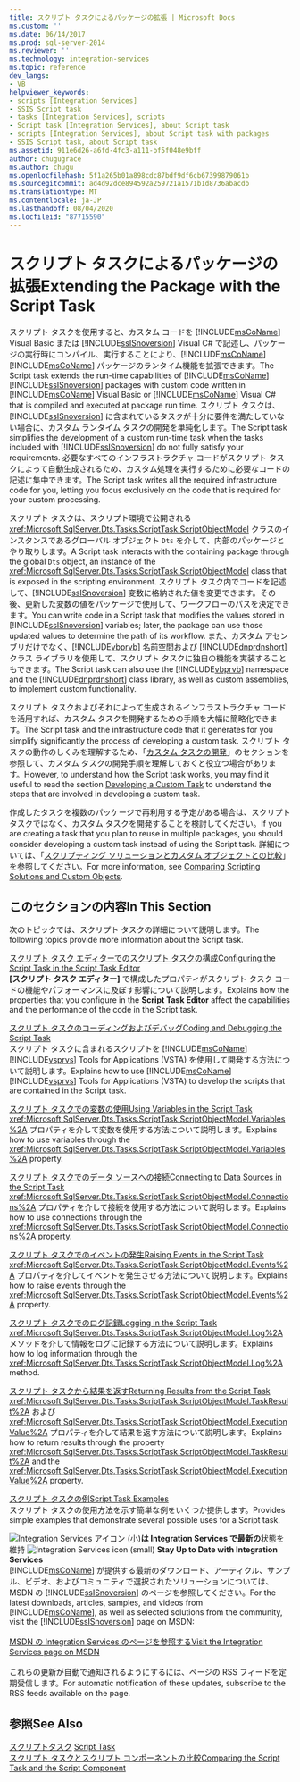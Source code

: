 ```yaml
---
title: スクリプト タスクによるパッケージの拡張 | Microsoft Docs
ms.custom: ''
ms.date: 06/14/2017
ms.prod: sql-server-2014
ms.reviewer: ''
ms.technology: integration-services
ms.topic: reference
dev_langs:
- VB
helpviewer_keywords:
- scripts [Integration Services]
- SSIS Script task
- tasks [Integration Services], scripts
- Script task [Integration Services], about Script task
- scripts [Integration Services], about Script task with packages
- SSIS Script task, about Script task
ms.assetid: 911e6d26-a6fd-4fc3-a111-bf5f048e9bff
author: chugugrace
ms.author: chugu
ms.openlocfilehash: 5f1a265b01a898cdc87bdf9df6cb67399879061b
ms.sourcegitcommit: ad4d92dce894592a259721a1571b1d8736abacdb
ms.translationtype: MT
ms.contentlocale: ja-JP
ms.lasthandoff: 08/04/2020
ms.locfileid: "87715590"
---
```

# <a name="extending-the-package-with-the-script-task"></a><span data-ttu-id="4ae49-102">スクリプト タスクによるパッケージの拡張</span><span class="sxs-lookup"><span data-stu-id="4ae49-102">Extending the Package with the Script Task</span></span>
  <span data-ttu-id="4ae49-103">スクリプト タスクを使用すると、カスタム コードを [!INCLUDE[msCoName](../../../includes/msconame-md.md)] Visual Basic または [!INCLUDE[ssISnoversion](../../../includes/ssisnoversion-md.md)] Visual C# で記述し、パッケージの実行時にコンパイル、実行することにより、[!INCLUDE[msCoName](../../../includes/msconame-md.md)] [!INCLUDE[msCoName](../../../includes/msconame-md.md)] パッケージのランタイム機能を拡張できます。</span><span class="sxs-lookup"><span data-stu-id="4ae49-103">The Script task extends the run-time capabilities of [!INCLUDE[msCoName](../../../includes/msconame-md.md)] [!INCLUDE[ssISnoversion](../../../includes/ssisnoversion-md.md)] packages with custom code written in [!INCLUDE[msCoName](../../../includes/msconame-md.md)] Visual Basic or [!INCLUDE[msCoName](../../../includes/msconame-md.md)] Visual C# that is compiled and executed at package run time.</span></span> <span data-ttu-id="4ae49-104">スクリプト タスクは、[!INCLUDE[ssISnoversion](../../../includes/ssisnoversion-md.md)] に含まれているタスクが十分に要件を満たしていない場合に、カスタム ランタイム タスクの開発を単純化します。</span><span class="sxs-lookup"><span data-stu-id="4ae49-104">The Script task simplifies the development of a custom run-time task when the tasks included with [!INCLUDE[ssISnoversion](../../../includes/ssisnoversion-md.md)] do not fully satisfy your requirements.</span></span> <span data-ttu-id="4ae49-105">必要なすべてのインフラストラクチャ コードがスクリプト タスクによって自動生成されるため、カスタム処理を実行するために必要なコードの記述に集中できます。</span><span class="sxs-lookup"><span data-stu-id="4ae49-105">The Script task writes all the required infrastructure code for you, letting you focus exclusively on the code that is required for your custom processing.</span></span>  
  
 <span data-ttu-id="4ae49-106">スクリプト タスクは、スクリプト環境で公開される <xref:Microsoft.SqlServer.Dts.Tasks.ScriptTask.ScriptObjectModel> クラスのインスタンスであるグローバル オブジェクト `Dts` を介して、内部のパッケージとやり取りします。</span><span class="sxs-lookup"><span data-stu-id="4ae49-106">A Script task interacts with the containing package through the global `Dts` object, an instance of the <xref:Microsoft.SqlServer.Dts.Tasks.ScriptTask.ScriptObjectModel> class that is exposed in the scripting environment.</span></span> <span data-ttu-id="4ae49-107">スクリプト タスク内でコードを記述して、[!INCLUDE[ssISnoversion](../../../includes/ssisnoversion-md.md)] 変数に格納された値を変更できます。その後、更新した変数の値をパッケージで使用して、ワークフローのパスを決定できます。</span><span class="sxs-lookup"><span data-stu-id="4ae49-107">You can write code in a Script task that modifies the values stored in [!INCLUDE[ssISnoversion](../../../includes/ssisnoversion-md.md)] variables; later, the package can use those updated values to determine the path of its workflow.</span></span> <span data-ttu-id="4ae49-108">また、カスタム アセンブリだけでなく、[!INCLUDE[vbprvb](../../../includes/vbprvb-md.md)] 名前空間および [!INCLUDE[dnprdnshort](../../../includes/dnprdnshort-md.md)] クラス ライブラリを使用して、スクリプト タスクに独自の機能を実装することもできます。</span><span class="sxs-lookup"><span data-stu-id="4ae49-108">The Script task can also use the [!INCLUDE[vbprvb](../../../includes/vbprvb-md.md)] namespace and the [!INCLUDE[dnprdnshort](../../../includes/dnprdnshort-md.md)] class library, as well as custom assemblies, to implement custom functionality.</span></span>  
  
 <span data-ttu-id="4ae49-109">スクリプト タスクおよびそれによって生成されるインフラストラクチャ コードを活用すれば、カスタム タスクを開発するための手順を大幅に簡略化できます。</span><span class="sxs-lookup"><span data-stu-id="4ae49-109">The Script task and the infrastructure code that it generates for you simplify significantly the process of developing a custom task.</span></span> <span data-ttu-id="4ae49-110">スクリプト タスクの動作のしくみを理解するため、「[カスタム タスクの開発](../../extending-packages-custom-objects/task/developing-a-custom-task.md)」のセクションを参照して、カスタム タスクの開発手順を理解しておくと役立つ場合があります。</span><span class="sxs-lookup"><span data-stu-id="4ae49-110">However, to understand how the Script task works, you may find it useful to read the section [Developing a Custom Task](../../extending-packages-custom-objects/task/developing-a-custom-task.md) to understand the steps that are involved in developing a custom task.</span></span>  
  
 <span data-ttu-id="4ae49-111">作成したタスクを複数のパッケージで再利用する予定がある場合は、スクリプト タスクではなく、カスタム タスクを開発することを検討してください。</span><span class="sxs-lookup"><span data-stu-id="4ae49-111">If you are creating a task that you plan to reuse in multiple packages, you should consider developing a custom task instead of using the Script task.</span></span> <span data-ttu-id="4ae49-112">詳細については、「[スクリプティング ソリューションとカスタム オブジェクトとの比較](../comparing-scripting-solutions-and-custom-objects.md)」を参照してください。</span><span class="sxs-lookup"><span data-stu-id="4ae49-112">For more information, see [Comparing Scripting Solutions and Custom Objects](../comparing-scripting-solutions-and-custom-objects.md).</span></span>  
  
## <a name="in-this-section"></a><span data-ttu-id="4ae49-113">このセクションの内容</span><span class="sxs-lookup"><span data-stu-id="4ae49-113">In This Section</span></span>  
 <span data-ttu-id="4ae49-114">次のトピックでは、スクリプト タスクの詳細について説明します。</span><span class="sxs-lookup"><span data-stu-id="4ae49-114">The following topics provide more information about the Script task.</span></span>  
  
 [<span data-ttu-id="4ae49-115">スクリプト タスク エディターでのスクリプト タスクの構成</span><span class="sxs-lookup"><span data-stu-id="4ae49-115">Configuring the Script Task in the Script Task Editor</span></span>](configuring-the-script-task-in-the-script-task-editor.md)  
 <span data-ttu-id="4ae49-116">**[スクリプト タスク エディター]** で構成したプロパティがスクリプト タスク コードの機能やパフォーマンスに及ぼす影響について説明します。</span><span class="sxs-lookup"><span data-stu-id="4ae49-116">Explains how the properties that you configure in the **Script Task Editor** affect the capabilities and the performance of the code in the Script task.</span></span>  
  
 [<span data-ttu-id="4ae49-117">スクリプト タスクのコーディングおよびデバッグ</span><span class="sxs-lookup"><span data-stu-id="4ae49-117">Coding and Debugging the Script Task</span></span>](../../control-flow/script-task.md)  
 <span data-ttu-id="4ae49-118">スクリプト タスクに含まれるスクリプトを [!INCLUDE[msCoName](../../../includes/msconame-md.md)] [!INCLUDE[vsprvs](../../../includes/vsprvs-md.md)] Tools for Applications (VSTA) を使用して開発する方法について説明します。</span><span class="sxs-lookup"><span data-stu-id="4ae49-118">Explains how to use [!INCLUDE[msCoName](../../../includes/msconame-md.md)] [!INCLUDE[vsprvs](../../../includes/vsprvs-md.md)] Tools for Applications (VSTA) to develop the scripts that are contained in the Script task.</span></span>  
  
 [<span data-ttu-id="4ae49-119">スクリプト タスクでの変数の使用</span><span class="sxs-lookup"><span data-stu-id="4ae49-119">Using Variables in the Script Task</span></span>](using-variables-in-the-script-task.md)  
 <span data-ttu-id="4ae49-120"><xref:Microsoft.SqlServer.Dts.Tasks.ScriptTask.ScriptObjectModel.Variables%2A> プロパティを介して変数を使用する方法について説明します。</span><span class="sxs-lookup"><span data-stu-id="4ae49-120">Explains how to use variables through the <xref:Microsoft.SqlServer.Dts.Tasks.ScriptTask.ScriptObjectModel.Variables%2A> property.</span></span>  
  
 [<span data-ttu-id="4ae49-121">スクリプト タスクでのデータ ソースへの接続</span><span class="sxs-lookup"><span data-stu-id="4ae49-121">Connecting to Data Sources in the Script Task</span></span>](connecting-to-data-sources-in-the-script-task.md)  
 <span data-ttu-id="4ae49-122"><xref:Microsoft.SqlServer.Dts.Tasks.ScriptTask.ScriptObjectModel.Connections%2A> プロパティを介して接続を使用する方法について説明します。</span><span class="sxs-lookup"><span data-stu-id="4ae49-122">Explains how to use connections through the <xref:Microsoft.SqlServer.Dts.Tasks.ScriptTask.ScriptObjectModel.Connections%2A> property.</span></span>  
  
 [<span data-ttu-id="4ae49-123">スクリプト タスクでのイベントの発生</span><span class="sxs-lookup"><span data-stu-id="4ae49-123">Raising Events in the Script Task</span></span>](raising-events-in-the-script-task.md)  
 <span data-ttu-id="4ae49-124"><xref:Microsoft.SqlServer.Dts.Tasks.ScriptTask.ScriptObjectModel.Events%2A> プロパティを介してイベントを発生させる方法について説明します。</span><span class="sxs-lookup"><span data-stu-id="4ae49-124">Explains how to raise events through the <xref:Microsoft.SqlServer.Dts.Tasks.ScriptTask.ScriptObjectModel.Events%2A> property.</span></span>  
  
 [<span data-ttu-id="4ae49-125">スクリプト タスクでのログ記録</span><span class="sxs-lookup"><span data-stu-id="4ae49-125">Logging in the Script Task</span></span>](logging-in-the-script-task.md)  
 <span data-ttu-id="4ae49-126"><xref:Microsoft.SqlServer.Dts.Tasks.ScriptTask.ScriptObjectModel.Log%2A> メソッドを介して情報をログに記録する方法について説明します。</span><span class="sxs-lookup"><span data-stu-id="4ae49-126">Explains how to log information through the <xref:Microsoft.SqlServer.Dts.Tasks.ScriptTask.ScriptObjectModel.Log%2A> method.</span></span>  
  
 [<span data-ttu-id="4ae49-127">スクリプト タスクから結果を返す</span><span class="sxs-lookup"><span data-stu-id="4ae49-127">Returning Results from the Script Task</span></span>](returning-results-from-the-script-task.md)  
 <span data-ttu-id="4ae49-128"><xref:Microsoft.SqlServer.Dts.Tasks.ScriptTask.ScriptObjectModel.TaskResult%2A> および <xref:Microsoft.SqlServer.Dts.Tasks.ScriptTask.ScriptObjectModel.ExecutionValue%2A> プロパティを介して結果を返す方法について説明します。</span><span class="sxs-lookup"><span data-stu-id="4ae49-128">Explains how to return results through the property <xref:Microsoft.SqlServer.Dts.Tasks.ScriptTask.ScriptObjectModel.TaskResult%2A> and the <xref:Microsoft.SqlServer.Dts.Tasks.ScriptTask.ScriptObjectModel.ExecutionValue%2A> property.</span></span>  
  
 [<span data-ttu-id="4ae49-129">スクリプト タスクの例</span><span class="sxs-lookup"><span data-stu-id="4ae49-129">Script Task Examples</span></span>](../../extending-packages-scripting-task-examples/script-task-examples.md)  
 <span data-ttu-id="4ae49-130">スクリプト タスクの使用方法を示す簡単な例をいくつか提供します。</span><span class="sxs-lookup"><span data-stu-id="4ae49-130">Provides simple examples that demonstrate several possible uses for a Script task.</span></span>  
  
<span data-ttu-id="4ae49-131">![Integration Services アイコン (小)](../../media/dts-16.gif "Integration Services のアイコン (小)")**は Integration Services で最新の**状態を維持  </span><span class="sxs-lookup"><span data-stu-id="4ae49-131">![Integration Services icon (small)](../../media/dts-16.gif "Integration Services icon (small)")  **Stay Up to Date with Integration Services**</span></span><br /> <span data-ttu-id="4ae49-132">[!INCLUDE[msCoName](../../../includes/msconame-md.md)] が提供する最新のダウンロード、アーティクル、サンプル、ビデオ、およびコミュニティで選択されたソリューションについては、MSDN の [!INCLUDE[ssISnoversion](../../../includes/ssisnoversion-md.md)] のページを参照してください。</span><span class="sxs-lookup"><span data-stu-id="4ae49-132">For the latest downloads, articles, samples, and videos from [!INCLUDE[msCoName](../../../includes/msconame-md.md)], as well as selected solutions from the community, visit the [!INCLUDE[ssISnoversion](../../../includes/ssisnoversion-md.md)] page on MSDN:</span></span><br /><br /> [<span data-ttu-id="4ae49-133">MSDN の Integration Services のページを参照する</span><span class="sxs-lookup"><span data-stu-id="4ae49-133">Visit the Integration Services page on MSDN</span></span>](https://go.microsoft.com/fwlink/?LinkId=136655)<br /><br /> <span data-ttu-id="4ae49-134">これらの更新が自動で通知されるようにするには、ページの RSS フィードを定期受信します。</span><span class="sxs-lookup"><span data-stu-id="4ae49-134">For automatic notification of these updates, subscribe to the RSS feeds available on the page.</span></span>  
  
## <a name="see-also"></a><span data-ttu-id="4ae49-135">参照</span><span class="sxs-lookup"><span data-stu-id="4ae49-135">See Also</span></span>  
 <span data-ttu-id="4ae49-136">[スクリプトタスク](../../control-flow/script-task.md) </span><span class="sxs-lookup"><span data-stu-id="4ae49-136">[Script Task](../../control-flow/script-task.md) </span></span>  
 [<span data-ttu-id="4ae49-137">スクリプト タスクとスクリプト コンポーネントの比較</span><span class="sxs-lookup"><span data-stu-id="4ae49-137">Comparing the Script Task and the Script Component</span></span>](../../extending-packages-scripting/comparing-the-script-task-and-the-script-component.md)  
  
  
